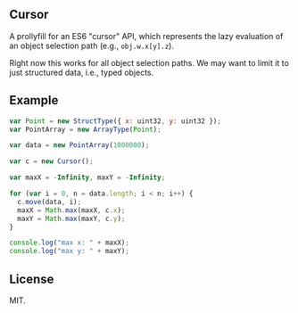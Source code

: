 ## Cursor

A prollyfill for an ES6 "cursor" API, which represents the lazy
evaluation of an object selection path (e.g., `obj.w.x[y].z`).

Right now this works for all object selection paths. We may want to
limit it to just structured data, i.e., typed objects.

## Example

```javascript
var Point = new StructType({ x: uint32, y: uint32 });
var PointArray = new ArrayType(Point);

var data = new PointArray(1000000);

var c = new Cursor();

var maxX = -Infinity, maxY = -Infinity;

for (var i = 0, n = data.length; i < n; i++) {
  c.move(data, i);
  maxX = Math.max(maxX, c.x);
  maxY = Math.max(maxY, c.y);
}

console.log("max x: " + maxX);
console.log("max y: " + maxY);
```

## License

MIT.
